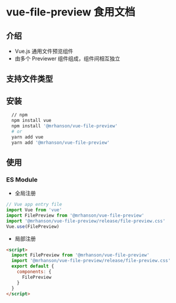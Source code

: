 # vue-file-preview 食用文档

## 介绍

- Vue.js 通用文件预览组件
- 由多个 Previewer 组件组成，组件间相互独立

## 支持文件类型

<feat-box />

## 安装

```bash
  // npm
  npm install vue
  npm install '@mrhanson/vue-file-preview'
  # or
  yarn add vue
  yarn add '@mrhanson/vue-file-preview'
```

## 使用

### ES Module

- 全局注册

```js
// Vue app entry file
import Vue from 'vue'
import FilePreview from '@mrhanson/vue-file-preview'
import '@mrhanson/vue-file-preview/release/file-preview.css'
Vue.use(FilePreview)
```

- 局部注册

```html
<script>
  import FilePreview from '@mrhanson/vue-file-preview'
  import '@mrhanson/vue-file-preview/release/file-preview.css'
  export default {
    components: {
      FilePreview
    }
  }
</script>
```
